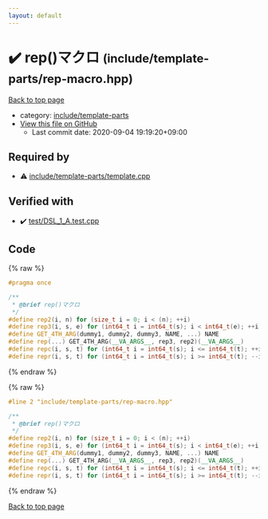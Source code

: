 ```yaml
---
layout: default
---
```


<!-- mathjax config similar to math.stackexchange -->
<script type="text/javascript" async
  src="https://cdnjs.cloudflare.com/ajax/libs/mathjax/2.7.5/MathJax.js?config=TeX-MML-AM_CHTML">
</script>
<script type="text/x-mathjax-config">
  MathJax.Hub.Config({
    TeX: { equationNumbers: { autoNumber: "AMS" }},
    tex2jax: {
      inlineMath: [ ['$','$'] ],
      processEscapes: true
    },
    "HTML-CSS": { matchFontHeight: false },
    displayAlign: "left",
    displayIndent: "2em"
  });
</script>

<script type="text/javascript" src="https://cdnjs.cloudflare.com/ajax/libs/jquery/3.4.1/jquery.min.js"></script>
<script src="https://cdn.jsdelivr.net/npm/jquery-balloon-js@1.1.2/jquery.balloon.min.js" integrity="sha256-ZEYs9VrgAeNuPvs15E39OsyOJaIkXEEt10fzxJ20+2I=" crossorigin="anonymous"></script>
<script type="text/javascript" src="../../../assets/js/copy-button.js"></script>
<link rel="stylesheet" href="../../../assets/css/copy-button.css" />


# :heavy_check_mark: rep()マクロ <small>(include/template-parts/rep-macro.hpp)</small>

<a href="../../../index.html">Back to top page</a>

* category: <a href="../../../index.html#d5567e78d3674558c180d2f4feaa863b">include/template-parts</a>
* <a href="{{ site.github.repository_url }}/blob/master/include/template-parts/rep-macro.hpp">View this file on GitHub</a>
    - Last commit date: 2020-09-04 19:19:20+09:00




## Required by

* :warning: <a href="template.cpp.html">include/template-parts/template.cpp</a>


## Verified with

* :heavy_check_mark: <a href="../../../verify/test/DSL_1_A.test.cpp.html">test/DSL_1_A.test.cpp</a>


## Code

<a id="unbundled"></a>
{% raw %}
```cpp
#pragma once

/**
 * @brief rep()マクロ
 */
#define rep2(i, n) for (size_t i = 0; i < (n); ++i)
#define rep3(i, s, e) for (int64_t i = int64_t(s); i < int64_t(e); ++i)
#define GET_4TH_ARG(dummy1, dummy2, dummy3, NAME, ...) NAME
#define rep(...) GET_4TH_ARG(__VA_ARGS__, rep3, rep2)(__VA_ARGS__)
#define repc(i, s, t) for (int64_t i = int64_t(s); i <= int64_t(t); ++i)
#define repr(i, s, t) for (int64_t i = int64_t(s); i >= int64_t(t); --i)

```
{% endraw %}

<a id="bundled"></a>
{% raw %}
```cpp
#line 2 "include/template-parts/rep-macro.hpp"

/**
 * @brief rep()マクロ
 */
#define rep2(i, n) for (size_t i = 0; i < (n); ++i)
#define rep3(i, s, e) for (int64_t i = int64_t(s); i < int64_t(e); ++i)
#define GET_4TH_ARG(dummy1, dummy2, dummy3, NAME, ...) NAME
#define rep(...) GET_4TH_ARG(__VA_ARGS__, rep3, rep2)(__VA_ARGS__)
#define repc(i, s, t) for (int64_t i = int64_t(s); i <= int64_t(t); ++i)
#define repr(i, s, t) for (int64_t i = int64_t(s); i >= int64_t(t); --i)

```
{% endraw %}

<a href="../../../index.html">Back to top page</a>

